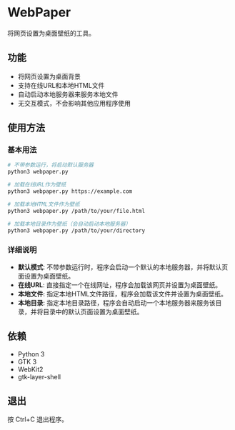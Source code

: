 # WebPaper

将网页设置为桌面壁纸的工具。

## 功能

- 将网页设置为桌面背景
- 支持在线URL和本地HTML文件
- 自动启动本地服务器来服务本地文件
- 无交互模式，不会影响其他应用程序使用

## 使用方法

### 基本用法
```bash
# 不带参数运行，将启动默认服务器
python3 webpaper.py

# 加载在线URL作为壁纸
python3 webpaper.py https://example.com

# 加载本地HTML文件作为壁纸
python3 webpaper.py /path/to/your/file.html

# 加载本地目录作为壁纸（会自动启动本地服务器）
python3 webpaper.py /path/to/your/directory
```

### 详细说明
- **默认模式**: 不带参数运行时，程序会启动一个默认的本地服务器，并将默认页面设置为桌面壁纸。
- **在线URL**: 直接指定一个在线网址，程序会加载该网页并设置为桌面壁纸。
- **本地文件**: 指定本地HTML文件路径，程序会加载该文件并设置为桌面壁纸。
- **本地目录**: 指定本地目录路径，程序会自动启动一个本地服务器来服务该目录，并将目录中的默认页面设置为桌面壁纸。

## 依赖

- Python 3
- GTK 3
- WebKit2
- gtk-layer-shell

## 退出

按 Ctrl+C 退出程序。